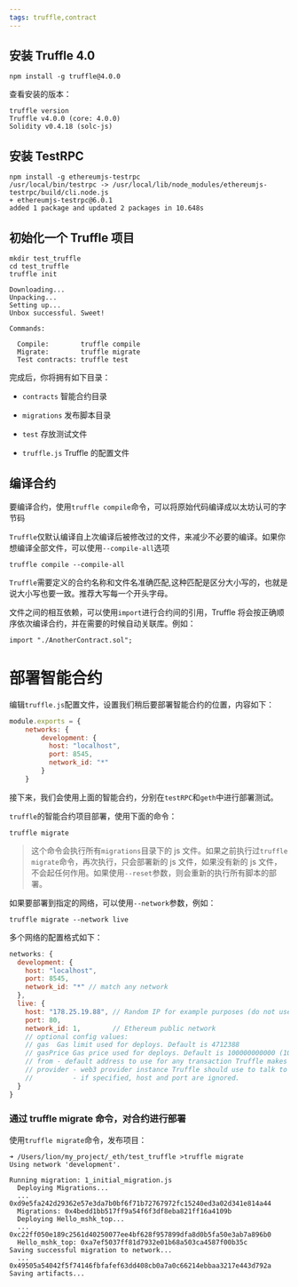 ```yaml
---
tags: truffle,contract
---
```


## 安装 Truffle 4.0

```shell
npm install -g truffle@4.0.0
```

查看安装的版本：

```shell
truffle version
Truffle v4.0.0 (core: 4.0.0)
Solidity v0.4.18 (solc-js)
```

## 安装 TestRPC

```shell
npm install -g ethereumjs-testrpc
/usr/local/bin/testrpc -> /usr/local/lib/node_modules/ethereumjs-testrpc/build/cli.node.js
+ ethereumjs-testrpc@6.0.1
added 1 package and updated 2 packages in 10.648s
```

## 初始化一个 Truffle 项目

```shell
mkdir test_truffle
cd test_truffle
truffle init

Downloading...
Unpacking...
Setting up...
Unbox successful. Sweet!

Commands:

  Compile:        truffle compile
  Migrate:        truffle migrate
  Test contracts: truffle test
```

完成后，你将拥有如下目录：

- `contracts` 智能合约目录

- `migrations` 发布脚本目录

- `test` 存放测试文件

- `truffle.js` Truffle 的配置文件

## 编译合约

要编译合约，使用`truffle compile`命令，可以将原始代码编译成以太坊认可的字节码

`Truffle`仅默认编译自上次编译后被修改过的文件，来减少不必要的编译。如果你想编译全部文件，可以使用`--compile-all`选项

```
truffle compile --compile-all
```

`Truffle`需要定义的合约名称和文件名准确匹配,这种匹配是区分大小写的，也就是说大小写也要一致。推荐大写每一个开头字母。

文件之间的相互依赖，可以使用`import`进行合约间的引用，Truffle 将会按正确顺序依次编译合约，并在需要的时候自动关联库。例如：

```
import "./AnotherContract.sol";
```

# 部署智能合约

编辑`truffle.js`配置文件，设置我们稍后要部署智能合约的位置，内容如下：

```js
module.exports = {
    networks: {
        development: {
          host: "localhost",
          port: 8545,
          network_id: "*"
        }
    }
```

接下来，我们会使用上面的智能合约，分别在`testRPC`和`geth`中进行部署测试。

`truffle`的智能合约项目部署，使用下面的命令：

```shell
truffle migrate
```

> 这个命令会执行所有`migrations`目录下的 js 文件。如果之前执行过`truffle migrate`命令，再次执行，只会部署新的 js 文件，如果没有新的 js 文件，不会起任何作用。如果使用`--reset`参数，则会重新的执行所有脚本的部署。

如果要部署到指定的网络，可以使用`--network`参数，例如：

```shell
truffle migrate --network live
```

多个网络的配置格式如下：

```js
networks: {
  development: {
    host: "localhost",
    port: 8545,
    network_id: "*" // match any network
  },
  live: {
    host: "178.25.19.88", // Random IP for example purposes (do not use)
    port: 80,
    network_id: 1,        // Ethereum public network
    // optional config values:
    // gas  Gas limit used for deploys. Default is 4712388
    // gasPrice Gas price used for deploys. Default is 100000000000 (100 Shannon).
    // from - default address to use for any transaction Truffle makes during migrations
    // provider - web3 provider instance Truffle should use to talk to the Ethereum network.
    //          - if specified, host and port are ignored.
  }
}
```

### 通过 truffle migrate 命令，对合约进行部署

使用`truffle migrate`命令，发布项目：

```
➜ /Users/lion/my_project/_eth/test_truffle >truffle migrate
Using network 'development'.

Running migration: 1_initial_migration.js
  Deploying Migrations...
  ... 0xd9e5fa242d29362e57e3da7b0bf6f71b72767972fc15240ed3a02d341e814a44
  Migrations: 0x4bedd1bb517ff9a54f6f3df8eba821ff16a4109b
  Deploying Hello_mshk_top...
  ... 0xc22ff050e189c2561d40250077ee4bf628f957899dfa8d0b5fa50e3ab7a896b0
  Hello_mshk_top: 0xa7ef5037ff81d7932e01b68a503ca4587f00b35c
Saving successful migration to network...
  ... 0x49505a54042f5f74146fbfafef63dd408cb0a7a0c66214ebbaa3217e443d792a
Saving artifacts...
```
